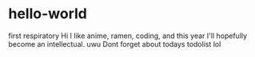 # hello-world
first respiratory
Hi I like anime, ramen, coding, and this year I'll hopefully become an intellectual. uwu
Dont forget about todays todolist lol



